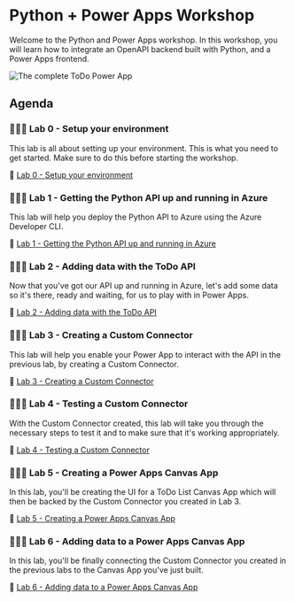 #  Python + Power Apps Workshop

Welcome to the Python and Power Apps workshop. In this workshop, you will learn how to integrate an OpenAPI backend built with Python, and a Power Apps frontend. 

![The complete ToDo Power App](/Python/Lab0/assets/complete-power-app-with-more-items.png)

## Agenda

### 🧑🏽‍💻 Lab 0 - Setup your environment
This lab is all about setting up your environment. This is what you need to get started. Make sure to do this before starting the workshop.

:link: [Lab 0 - Setup your environment](/Workshops/PythonAndPowerApps/Lab0/)

### 🧑🏽‍💻 Lab 1 - Getting the Python API up and running in Azure
This lab will help you deploy the Python API to Azure using the Azure Developer CLI.

:link: [Lab 1 - Getting the Python API up and running in Azure](/Workshops/PythonAndPowerApps/Lab1/)

### 🧑🏽‍💻 Lab 2 - Adding data with the ToDo API
Now that you've got our API up and running in Azure, let's add some data so it's there, ready and waiting, for us to play with in Power Apps.

:link: [Lab 2 - Adding data with the ToDo API](/Workshops/PythonAndPowerApps/Lab2/)

### 🧑🏽‍💻 Lab 3 - Creating a Custom Connector
This lab will help you enable your Power App to interact with the API in the previous lab, by creating a Custom Connector.

:link: [Lab 3 - Creating a Custom Connector](/Workshops/PythonAndPowerApps/Lab3/)

### 🧑🏽‍💻 Lab 4 - Testing a Custom Connector
With the Custom Connector created, this lab will take you through the necessary steps to test it and to make sure that it's working appropriately.

:link: [Lab 4 - Testing a Custom Connector](/Workshops/PythonAndPowerApps/Lab4/)

### 🧑🏽‍💻 Lab 5 - Creating a Power Apps Canvas App
In this lab, you'll be creating the UI for a ToDo List Canvas App which will then be backed by the Custom Connector you created in Lab 3.

:link: [Lab 5 - Creating a Power Apps Canvas App](/Workshops/PythonAndPowerApps/Lab5/)

### 🧑🏽‍💻 Lab 6 - Adding data to a Power Apps Canvas App
In this lab, you'll be finally connecting the Custom Connector you created in the previous labs to the Canvas App you've just built.

:link: [Lab 6 - Adding data to a Power Apps Canvas App](/Workshops/PythonAndPowerApps/Lab6/)
